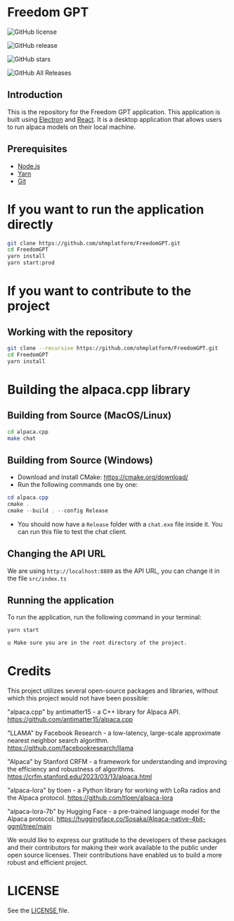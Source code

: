 # Freedom GPT

![GitHub license](https://img.shields.io/badge/license-GNU-blue.svg)

![GitHub release](https://img.shields.io/github/release/ohmplatform/freedom-gpt-electron-app.svg)

![GitHub stars](https://img.shields.io/github/stars/ohmplatform/freedom-gpt-electron-app.svg)

![GitHub All Releases](https://img.shields.io/github/downloads/ohmplatform/freedom-gpt-electron-app/total.svg)

## Introduction

This is the repository for the Freedom GPT application. This application is built using
[Electron](https://www.electronjs.org/) and [React](https://reactjs.org/). It is a desktop application that
allows users to run alpaca models on their local machine.

## Prerequisites

- [Node.js](https://nodejs.org/en/download/)
- [Yarn](https://classic.yarnpkg.com/en/docs/install/#windows-stable)
- [Git](https://git-scm.com/downloads)

# If you want to run the application directly

```sh
git clone https://github.com/ohmplatform/FreedomGPT.git
cd FreedomGPT
yarn install
yarn start:prod
```

# If you want to contribute to the project

## Working with the repository

```sh
git clone --recursive https://github.com/ohmplatform/FreedomGPT.git
cd FreedomGPT
yarn install
```

# Building the alpaca.cpp library

## Building from Source (MacOS/Linux)

```sh
cd alpaca.cpp
make chat
```

## Building from Source (Windows)

- Download and install CMake: <https://cmake.org/download/>
- Run the following commands one by one:

```ps1
cd alpaca.cpp
cmake .
cmake --build . --config Release
```

- You should now have a `Release` folder with a `chat.exe` file inside it. You can run this file to test the chat client.

## Changing the API URL

We are using `http://localhost:8889` as the API URL, you can change it in the file
`src/index.ts`

## Running the application

To run the application, run the following command in your terminal:

```sh
yarn start

⦻ Make sure you are in the root directory of the project.
```

# Credits

This project utilizes several open-source packages and libraries, without which this project would not have been possible:

"alpaca.cpp" by antimatter15 - a C++ library for Alpaca API. https://github.com/antimatter15/alpaca.cpp

"LLAMA" by Facebook Research - a low-latency, large-scale approximate nearest neighbor search algorithm. https://github.com/facebookresearch/llama

"Alpaca" by Stanford CRFM - a framework for understanding and improving the efficiency and robustness of algorithms. https://crfm.stanford.edu/2023/03/13/alpaca.html

"alpaca-lora" by tloen - a Python library for working with LoRa radios and the Alpaca protocol. https://github.com/tloen/alpaca-lora

"alpaca-lora-7b" by Hugging Face - a pre-trained language model for the Alpaca protocol. https://huggingface.co/Sosaka/Alpaca-native-4bit-ggml/tree/main

We would like to express our gratitude to the developers of these packages and their contributors for making their work available to the public under open source licenses. Their contributions have enabled us to build a more robust and efficient project.

# LICENSE

See the <a href="/LICENSE"> LICENSE </a>file.
